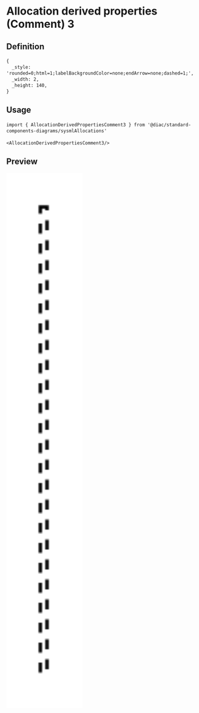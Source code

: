 # Allocation derived properties (Comment) 3

## Definition

```
{
  _style: 'rounded=0;html=1;labelBackgroundColor=none;endArrow=none;dashed=1;',
  _width: 2,
  _height: 140,
}
```

## Usage

```
import { AllocationDerivedPropertiesComment3 } from '@diac/standard-components-diagrams/sysmlAllocations'

<AllocationDerivedPropertiesComment3/>
```

## Preview

<img src="./allocation-derived-properties-comment-3.png" width="200"/>
